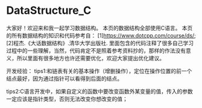 # DataStructure_C
大家好！欢迎来和我一起学习数据结构。
本页的数据结构全部使用C语言。
本页的所有数据结构的知识和代码参考自：
[1]https://www.dotcpp.com/course/ds/;
[2]程杰.《大话数据结构》.清华大学出版社.
里面包含的代码注释了很多自己学习过程中的一些理解，当然，代码肯定不是照着参考资料抄的，那样的作法没有意义，所以里面有很多地方也许还需要优化，欢迎大家提出优化建议。

开发经验：
tips1:和链表有关的基本操作（增删操作），定位在操作位置的前一个结点最好，因为通过指针可以看得到后面的结点。

tips2:C语言开发中，如果自定义的函数中要改变函数外某变量的值，传入的参数一定应该是指针类型，否则无法改变你想改变的值；

